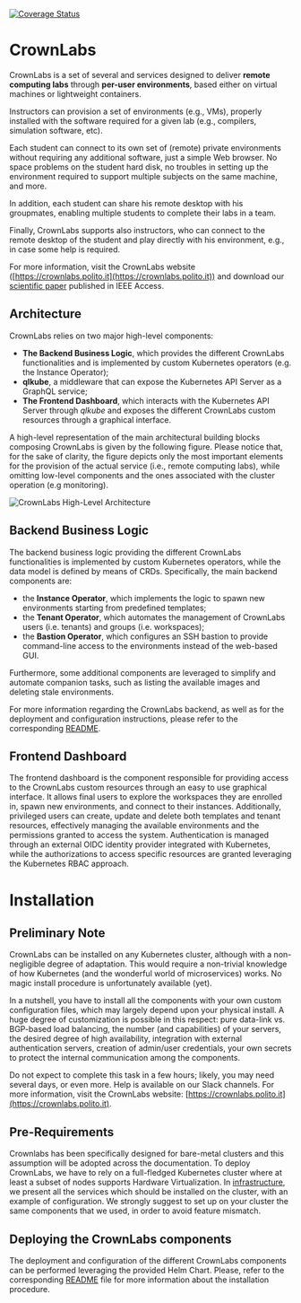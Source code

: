 <!-- markdown-link-check-disable -->

[![Coverage Status](https://coveralls.io/repos/github/netgroup-polito/CrownLabs/badge.svg)](https://coveralls.io/github/netgroup-polito/CrownLabs)

<!-- markdown-link-check-enable -->

# CrownLabs

CrownLabs is a set of several and services designed to deliver **remote computing labs** through **per-user environments**, based either on virtual machines or lightweight containers.

Instructors can provision a set of environments (e.g., VMs), properly installed with the software required for a given lab (e.g., compilers, simulation software, etc).

Each student can connect to its own set of (remote) private environments without requiring any additional software, just a simple Web browser. No space problems on the student hard disk, no troubles in setting up the environment required to support multiple subjects on the same machine, and more.

In addition, each student can share his remote desktop with his groupmates, enabling multiple students to complete their labs in a team.

Finally, CrownLabs supports also instructors, who can connect to the remote desktop of the student and play directly with his environment, e.g., in case some help is required.

For more information, visit the CrownLabs website ([https://crownlabs.polito.it](https://crownlabs.polito.it)) and download our [scientific paper](https://ieeexplore.ieee.org/document/9136697) published in IEEE Access.


## Architecture

CrownLabs relies on two major high-level components:
* **The Backend Business Logic**, which provides the different CrownLabs functionalities and is implemented by custom Kubernetes operators (e.g. the Instance Operator);
* **qlkube**, a middleware that can expose the Kubernetes API Server as a GraphQL service;
* **The Frontend Dashboard**, which interacts with the Kubernetes API Server through _qlkube_ and exposes the different CrownLabs custom resources through a graphical interface.

A high-level representation of the main architectural building blocks composing CrownLabs is given by the following figure.
Please notice that, for the sake of clarity, the figure depicts only the most important elements for the provision of the actual service (i.e., remote computing labs), while omitting low-level components and the ones associated with the cluster operation (e.g monitoring).

![CrownLabs High-Level Architecture](documentation/architecture.svg)

## Backend Business Logic

The backend business logic providing the different CrownLabs functionalities is implemented by custom Kubernetes operators, while the data model is defined by means of CRDs.
Specifically, the main backend components are:

* the **Instance Operator**, which implements the logic to spawn new environments starting from predefined templates;
* the **Tenant Operator**, which automates the management of CrownLabs users (i.e. tenants) and groups (i.e. workspaces);
* the **Bastion Operator**, which configures an SSH bastion to provide command-line access to the environments instead of the web-based GUI.

Furthermore, some additional components are leveraged to simplify and automate companion tasks, such as listing the available images and deleting stale environments.

For more information regarding the CrownLabs backend, as well as for the deployment and configuration instructions, please refer to the corresponding [README](./operators/README.md).

## Frontend Dashboard

The frontend dashboard is the component responsible for providing access to the CrownLabs custom resources through an easy to use graphical interface.
It allows final users to explore the workspaces they are enrolled in, spawn new environments, and connect to their instances.
Additionally, privileged users can create, update and delete both templates and tenant resources, effectively managing the available environments and the permissions granted to access the system.
Authentication is managed through an external OIDC identity provider integrated with Kubernetes, while the authorizations to access specific resources are granted leveraging the Kubernetes RBAC approach.

# Installation

## Preliminary Note

CrownLabs can be installed on any Kubernetes cluster, although with a non-negligible degree of adaptation.
This would require a non-trivial knowledge of how Kubernetes (and the wonderful world of microservices) works.
No magic install procedure is unfortunately available (yet).

In a nutshell, you have to install all the components with your own custom configuration files, which may largely depend upon your physical install.
A huge degree of customization is possible in this respect: pure data-link vs. BGP-based load balancing, the number (and capabilities) of your servers, the desired degree of high availability, integration with external authentication servers, creation of admin/user credentials, your own secrets to protect the internal communication among the components.

Do not expect to complete this task in a few hours; likely, you may need several days, or even more.
Help is available on our Slack channels.
For more information, visit the CrownLabs website: [https://crownlabs.polito.it](https://crownlabs.polito.it).

## Pre-Requirements

Crownlabs has been specifically designed for bare-metal clusters and this assumption will be adopted across the documentation. To deploy CrownLabs, we have to rely on a full-fledged Kubernetes cluster where at least a subset of nodes supports Hardware Virtualization.
In [infrastructure](infrastructure/), we present all the services which should be installed on the cluster, with an example of configuration. We strongly suggest to set up on your cluster the same components that we used, in order to avoid feature mismatch.

## Deploying the CrownLabs components

The deployment and configuration of the different CrownLabs components can be performed leveraging the provided Helm Chart.
Please, refer to the corresponding [README](./deploy/crownlabs/README.md) file for more information about the installation procedure.
